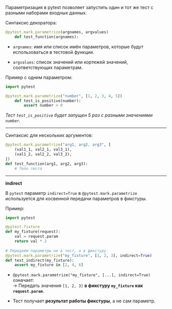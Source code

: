 Параметризация в pytest  позволяет запустить один и тот же тест с разными наборами входных данных.

Синтаксис декоратора:
```python
@pytest.mark.parametrize(argnames, argvalues)
	def test_function(argnames):
```

- `argnames`: имя или список имён параметров, которые будут использоваться в тестовой функции.
    
- `argvalues`: список значений или кортежей значений, соответствующих параметрам.

Пример с одним параметром:
```python
import pytest

@pytest.mark.parametrize("number", [1, 2, 3, 4, 5])
	def test_is_positive(number):    
		assert number > 0
```

*Тест `test_is_positive` будет запущен 5 раз с разными значениями `number`.*

---
Синтаксис для нескольких аргументов:
```python
@pytest.mark.parametrize("arg1, arg2, arg3", [    
	(val1_1, val2_1, val3_1),    
	(val1_2, val2_2, val3_2),   
])
def test_function(arg1, arg2, arg3):    
	# Тело теста
```

---

**indirect**

В `pytest` параметр `indirect=True` в `@pytest.mark.parametrize` используется для косвенной передачи параметров в фикстуры.

Пример:
```python
import pytest

@pytest.fixture  
def my_fixture(request):  
    val = request.param  
    return val * 2  
  
# Передаём параметры не в тест, а в фикстуру  
@pytest.mark.parametrize("my_fixture", [1, 2, 3], indirect=True)  
def test_indirect(my_fixture):  
    assert my_fixture in [2, 4, 6]
```

- `@pytest.mark.parametrize("my_fixture", [...], indirect=True)` означает:  
    → Передать значения `[1, 2, 3]` **в фикстуру `my_fixture` как `request.param`**.
    
- Тест получает **результат работы фикстуры**, а не сам параметр.